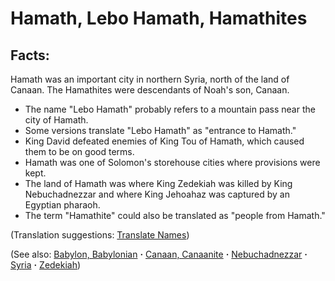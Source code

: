 # Hamath, Lebo Hamath, Hamathites #

## Facts: ##

Hamath was an important city in northern Syria, north of the land of Canaan. The Hamathites were descendants of Noah's son, Canaan.

* The name "Lebo Hamath" probably refers to a mountain pass near the city of Hamath.
* Some versions translate "Lebo Hamath" as "entrance to Hamath."
* King David defeated enemies of King Tou of Hamath, which caused them to be on good terms.
* Hamath was one of Solomon's storehouse cities where provisions were kept.
* The land of Hamath was where King Zedekiah was killed by King Nebuchadnezzar and where King Jehoahaz was captured by an Egyptian pharaoh.
* The term "Hamathite" could also be translated as "people from Hamath."
 

(Translation suggestions: [Translate Names](https://git.door43.org/Door43/en-ta-translate-vol1/src/master/content/translate_names.md))

(See also: [Babylon, Babylonian](../other/babylon.md) **·** [Canaan, Canaanite](../other/canaan.md) **·** [Nebuchadnezzar](../other/nebuchadnezzar.md) **·** [Syria](../other/syria.md) **·** [Zedekiah](../other/zedekiah.md))

## 